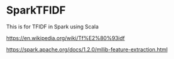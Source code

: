 # SparkTFIDF
This is for TFIDF in Spark using Scala


https://en.wikipedia.org/wiki/Tf%E2%80%93idf

https://spark.apache.org/docs/1.2.0/mllib-feature-extraction.html
